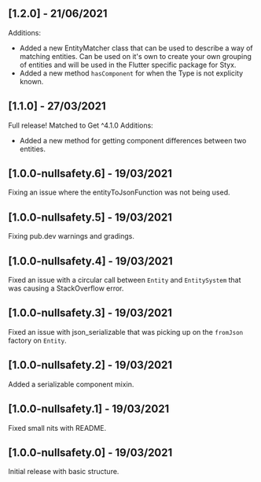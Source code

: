 ## [1.2.0] - 21/06/2021

Additions:
- Added a new EntityMatcher class that can be used to describe a way of
matching entities. Can be used on it's own to create your own grouping of entities
and will be used in the Flutter specific package for Styx.
- Added a new method `hasComponent` for when the Type is not explicity known.

## [1.1.0] - 27/03/2021

Full release! Matched to Get ^4.1.0
Additions:
- Added a new method for getting component differences between two entities.

## [1.0.0-nullsafety.6] - 19/03/2021

Fixing an issue where the entityToJsonFunction was not being used.

## [1.0.0-nullsafety.5] - 19/03/2021

Fixing pub.dev warnings and gradings.

## [1.0.0-nullsafety.4] - 19/03/2021

Fixed an issue with a circular call between `Entity` and `EntitySystem` that was causing a
StackOverflow error.

## [1.0.0-nullsafety.3] - 19/03/2021

Fixed an issue with json_serializable that was picking up on the `fromJson` factory on `Entity`.

## [1.0.0-nullsafety.2] - 19/03/2021

Added a serializable component mixin.

## [1.0.0-nullsafety.1] - 19/03/2021

Fixed small nits with README.

## [1.0.0-nullsafety.0] - 19/03/2021

Initial release with basic structure.
